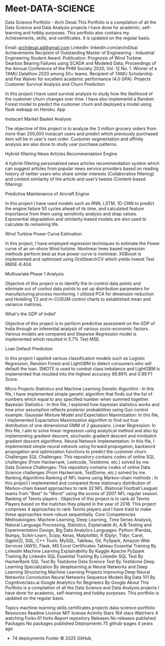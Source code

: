 # Meet-DATA-SCIENCE



Data Science Portfolio - Arch Desai
This Portfolio is a compilation of all the Data Science and Data Analysis projects I have done for academic, self-learning and hobby purposes. This portfolio also contains my Achievements, skills, and certificates. It is updated on the regular basis.

Email: archdesai.ad@gmail.com
LinkedIn: linkedin.com/archd3sai
Achievements
Recipient of Outstanding Master of Engineering - Industrial Engineering Student Award.
Publication: Prognosis of Wind Turbine Gearbox Bearing Failures using SCADA and Modeled Data, Proceedings of the Annual Conference of the PHM Society 2020, Vol. 12 No. 1.
Winner of a TAMU Datathon 2020 among 50+ teams.
Recipient of TAMU Scholarship and Fee Waiver for excellent academic performance (4.0 GPA).
Projects
Customer Survival Analysis and Churn Prediction

In this project I have used survival analysis to study how the likelihood of the customer churn changes over time. I have also implementd a Random Forest model to predict the customer churn and deployed a model using flask webapp on Heroku. App

Instacart Market Basket Analysis

The objective of this project is to analyze the 3 million grocery orders from more than 200,000 Instacart users and predict which previously purchased item will be in user's next order. Customer segmentation and affinity analysis are also done to study user purchase patterns.

Hybrid-filtering News Articles Recommendation Engine

A hybrid-filtering personalized news articles recommendation system which can suggest articles from popular news service providers based on reading history of twitter users who share similar interests (Collaborative filtering) and content similarity of the article and user’s tweets (Content-based filtering).

Predictive Maintenance of Aircraft Engine

In this project I have used models such as RNN, LSTM, 1D-CNN to predict the engine failure 50 cycles ahead of its time, and calculated feature importance from them using sensitivity analysis and shap values. Exponential degradation and similarity-based models are also used to calculate its remaining life.

Wind Turbine Power Curve Estimation

In this project, I have employed regression techniques to estimate the Power curve of an on-shore Wind turbine. Nonlinear trees based regression methods perform best as true power curve is nonlinear. XGBoost is implemented and optimized using GridSearchCV which yields lowest Test RMSE-6.404.

Multivariate Phase 1 Analysis

Objective of this project is to identify the in-control data points and eliminate out of control data points to set up distribution parameters for manufacturing process monitoring. I utilized PCA for dimension reduction and Hotelling T2 and m-CUSUM control charts to established mean and variance matrices.

What's the GDP of India?

Objective of this project is to perform predictive assesment on the GDP of India through an inferential analysis of various socio-economic factors. Various models are compared and Stepwise Regression model is implemented which resulted in 5.7% Test MSE.

Loan Default Prediction

In this project I applied various classification models such as Logistic Regression, Random Forest and LightGBM to detect consumers who will default the loan. SMOTE is used to combat class imbalance and LightGBM is implemented that resulted into the highest accuracy 98.89% and 0.99 F1 Score.


Micro Projects
Statistics and Machine Learning
Genetic Algorithm : In this file, I have implemented simple genetic algorithm that finds out the list of numbers which equal to any specified number when summed together.
Bayesian Statistics : In this file, I explored how bayesian statistics works and how prior assumption reflects posterior probabilities using Gun control example.
Gaussian Mixture Model and Expectation Maximization: In this file, I implemented Expectation Maximization algorithm to find out true distribution of one dimensional GMM of 2 gaussians.
Linear Regression: In this file, I aim to solve linear regression using analytical method and also by implementing gradient descent, stochastic gradient descent and minibatch gradient descent algorithms.
Neural Network Implementation: In this file, I implemented simple neural network using forward propogation, backword propogation and optimization functions to predict the customer churn.
Challenges
SQL Challenges: This repository contains codes of online SQL challenges (From Hackerrank, Leetcode, Testdome, etc.) solved by me.
Data Science Challenges: This repository contains codes of online Data Science challenges (From Hackerrank, TestDome, etc.) solved by me.
Ranking Algorithms
Ranking of NFL teams using Markov-chain methods : In this project I implemented and compared three stationary distribution of Markov-chain based approaches to rank 32 NFL (National Football League) teams from "Best" to "Worst" using the scores of 2007 NFL regular season.
Ranking of Tennis players : Objective of this project is to rank all Tennis Players based on the matches they played in the year of 2018. This project comprises 4 approaches to rank Tennis players and I have tried to make these approaches more robust sequentially.
Core Competencies
Methodologies: Machine Learning, Deep Learning, Time Series Analysis, Natural Language Processing, Statistics, Explainable AI, A/B Testing and Experimentation Design, Big Data Analytics
Languages: Python (Pandas, Numpy, Scikit-Learn, Scipy, Keras, Matplotlib), R (Dplyr, Tidyr, Caret, Ggplot2), SQL, C++
Tools: MySQL, Tableau, Git, PySpark, Amazon Web Services (AWS), Flask, MS Excel
Certificates
Tableau Essential Training By Linkedin
Machine Learning Explainability By Kaggle
Apache PySpark Training By Linkedin
SQL Essential Training By Linkedin
SQL Test By HackerRank
SQL Test By Testdome
Data Science Test By Testdome
Deep Learning Specialization By deeplearning.ai
Neural Networks and Deep Learning
Structuring Machine Learning Projects
Improving Deep Neural Networks
Convolution Neural Networks
Sequence Models
Big Data 101 By Cognitiveclass.ai
Google Analytics for Begineers By Google
About
This Portfolio is a compilation of all the Data Science and Data Analysis projects I have done for academic, self-learning and hobby purposes. This portfolio is updated on the regular basis.

Topics
machine-learning skills certificates projects data-science-portfolio
Resources
 Readme
License
 MIT license
 Activity
Stars
 164 stars
Watchers
 4 watching
Forks
 61 forks
Report repository
Releases
No releases published
Packages
No packages published
Deployments
75
 github-pages 4 years ago
+ 74 deployments
Footer
© 2025 GitHub,
